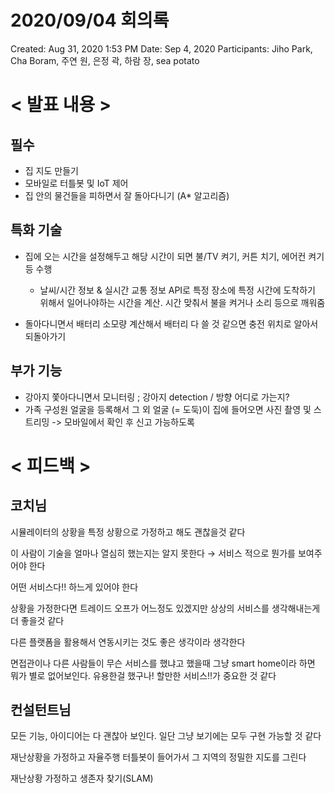 # 2020/09/04 회의록

Created: Aug 31, 2020 1:53 PM
Date: Sep 4, 2020
Participants: Jiho Park, Cha Boram, 주연 원, 은정 곽, 하람 장, sea potato

# < 발표 내용 >

## **필수**

- 집 지도 만들기
- 모바일로 터틀봇 및 IoT 제어
- 집 안의 물건들을 피하면서 잘 돌아다니기 (A* 알고리즘)

## **특화 기술**

- 집에 오는 시간을 설정해두고 해당 시간이 되면 불/TV 켜기, 커튼 치기, 에어컨 켜기 등 수행

    + 날씨/시간 정보 & 실시간 교통 정보 API로 특정 장소에 특정 시간에 도착하기 위해서 일어나야하는 시간을 계산. 시간 맞춰서 불을 켜거나 소리 등으로 깨워줌

- 돌아다니면서 배터리 소모량 계산해서 배터리 다 쓸 것 같으면 충전 위치로 알아서 되돌아가기

## **부가 기능**

- 강아지 쫓아다니면서 모니터링 ; 강아지 detection / 방향 어디로 가는지?
- 가족 구성원 얼굴을 등록해서 그 외 얼굴 (= 도둑)이 집에 들어오면 사진 촬영 및 스트리밍 -> 모바일에서 확인 후 신고 가능하도록

# < 피드백 >

## 코치님

시뮬레이터의 상황을 특정 상황으로 가정하고 해도 괜찮을것 같다

이 사람이 기술을 얼마나 열심히 했는지는 알지 못한다 → 서비스 적으로 뭔가를 보여주어야 한다

어떤 서비스다!! 하느게 있어야 한다

상황을 가정한다면 트레이드 오프가 어느정도 있겠지만 상상의 서비스를 생각해내는게 더 좋을것 같다

다른 플랫폼을 활용해서 연동시키는 것도 좋은 생각이라 생각한다

면접관이나 다른 사람들이 무슨 서비스를 했냐고 했을때 그냥 smart home이라 하면 뭐가 별로 없어보인다. 유용한걸 했구나! 할만한 서비스!!가 중요한 것 같다

## 컨설턴트님

모든 기능, 아이디어는 다 괜찮아 보인다. 일단 그냥 보기에는 모두 구현 가능할 것 같다

재난상황을 가정하고 자율주행 터틀봇이 들어가서 그 지역의 정밀한 지도를 그린다

재난상황 가정하고 생존자 찾기(SLAM)